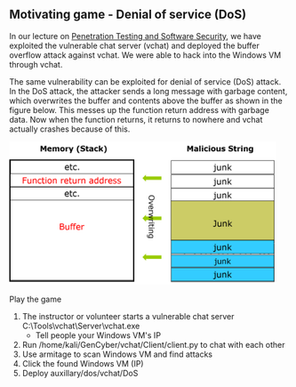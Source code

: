 ## Motivating game - Denial of service (DoS)

In our lecture on <a href="https://github.com/xinwenfu/GenCyber/tree/main/SoftwareSecurity">Penetration Testing and Software Security</a>, we have exploited the vulnerable chat server (vchat) and deployed the buffer overflow attack against vchat. We were able to hack into the Windows VM through vchat.

The same vulnerability can be exploited for denial of service (DoS) attack. In the DoS attack, the attacker sends a long message with garbage content, which overwrites the buffer and contents above the buffer as shown in the figure below. This messes up the function return address with garbage data. Now when the function returns, it returns to nowhere and vchat actually crashes because of this.   

<img src="../Imgs/BufferOverflow-junk.png" width=480>

Play the game

1. The instructor or volunteer starts a vulnerable chat server C:\Tools\vchat\Server\vchat.exe
   - Tell people your Windows VM's IP
2. Run /home/kali/GenCyber/vchat/Client/client.py to chat with each other
3. Use armitage to scan Windows VM and find attacks
4. Click the found Windows VM (IP)
5. Deploy auxillary/dos/vchat/DoS
